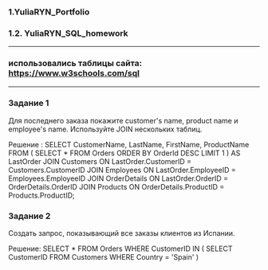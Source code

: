 ### 1.YuliaRYN_Portfolio
### 1.2. YuliaRYN_SQL_homework
***
### использовались таблицы сайта: https://www.w3schools.com/sql
***
### Задание 1
Для последнего заказа покажите customer's name, product name и employee's name. Используйте JOIN нескольких таблиц.

Решение :
SELECT 
  CustomerName, 
  LastName, 
  FirstName, 
  ProductName 
FROM 
  (
    SELECT 
      * 
    FROM 
      Orders 
    ORDER BY 
      OrderId DESC 
    LIMIT 
      1
  ) AS LastOrder 
  JOIN Customers ON LastOrder.CustomerID = Customers.CustomerID 
  JOIN Employees ON LastOrder.EmployeeID = Employees.EmployeeID 
  JOIN OrderDetails ON LastOrder.OrderID = OrderDetails.OrderID 
  JOIN Products ON OrderDetails.ProductID = Products.ProductID;




### Задание 2 
Создать запрос, показывающий все заказы клиентов из Испании.

Решение:
SELECT 
  * 
FROM 
  Orders 
WHERE 
  CustomerID IN (
    SELECT 
      CustomerID 
    FROM 
      Customers 
    WHERE 
      Country = 'Spain'
  )
